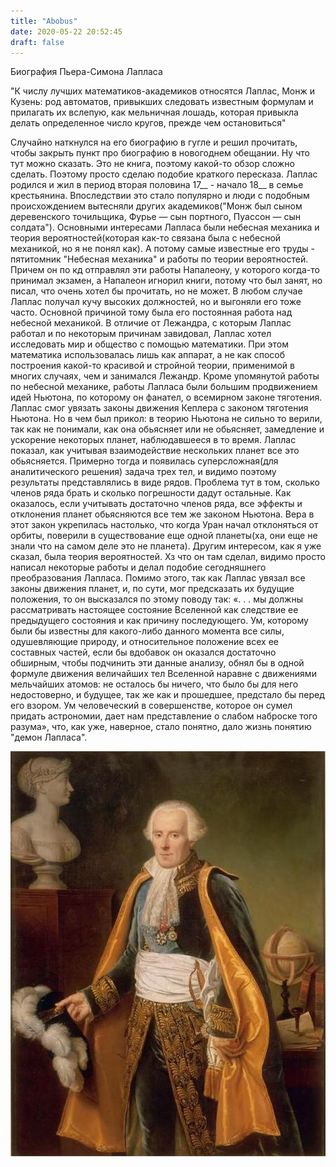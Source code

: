 ```yaml
---
title: "Abobus"
date: 2020-05-22 20:52:45
draft: false
---
```


Биография Пьера-Симона Лапласа

"К числу лучших математиков-академиков относятся Лаплас, Монж и Кузень: род автоматов, привыкших следовать известным формулам и прилагать их вслепую, как мельничная лошадь, которая привыкла делать определенное число кругов, прежде чем остановиться"

Случайно наткнулся на его биографию в гугле и решил прочитать, чтобы закрыть пункт про биографию в новогоднем обещании.
Ну что тут можно сказать. Это не книга, поэтому какой-то обзор сложно сделать. Поэтому просто сделаю подобие краткого пересказа. Лаплас родился и жил в период вторая половина 17__ - начало 18__ в семье крестьянина. Впоследствии это стало популярно и люди с подобным происхождением вытесняли других академиков("Монж был сыном деревенского точильщика, Фурье — сын портного, Пуассон — сын солдата"). Основными интересами Лапласа были небесная механика и теория вероятностей(которая как-то связана была с небесной механикой, но я не понял как). А потому самые известные его труды - пятитомник "Небесная механика" и работы по теории вероятностей. Причем он по кд отправлял эти работы Напалеону, у которого когда-то принимал экзамен, а Напалеон игнорил книги, потому что был занят, но писал, что очень хотел бы прочитать, но не может. В любом случае Лаплас получал кучу высоких должностей, но и выгоняли его тоже часто. Основной причиной тому была его постоянная работа над небесной механикой.
В отличие от Лежандра, с которым Лаплас работал и по некоторым причинам завидовал, Лаплас хотел исследовать мир и общество с помощью математики. При этом математика использовалась лишь как аппарат, а не как способ построения какой-то красивой и стройной теории, применимой в многих случаях, чем и занимался Лежандр.
Кроме упомянутой работы по небесной механике, работы Лапласа были большим продвижением идей Ньютона, по которому он фанател, о всемирном законе тяготения. Лаплас смог увязать законы движения Кеплера с законом тяготения Ньютона. Но в чем был прикол: в теорию Ньютона не сильно то верили, так как не понимали, как она обьясняет или не обьясняет, замедление и ускорение некоторых планет, наблюдавшееся в то время. Лаплас показал, как учитывая взаимодействие нескольких планет все это обьясняется. Примерно тогда и появилась суперсложная(для аналитического решения) задача трех тел, и видимо поэтому результаты представлялись в виде рядов. Проблема тут в том, сколько членов ряда брать и сколько погрешности дадут остальные. Как оказалось, если учитывать достаточно членов ряда, все эффекты и отклонения планет обьясняются все тем же законом Ньютона. Вера в этот закон укрепилась настолько, что когда Уран начал отклоняться от орбиты, поверили в существование еще одной планеты(ха, они еще не знали что на самом деле это не планета).
Другим интересом, как я уже сказал, была теория вероятностей. Хз что он там сделал, видимо просто написал некоторые работы и делал подобие сегодняшнего преобразования Лапласа.
Помимо этого, так как Лаплас увязал все законы движения планет, и, по сути, мог предсказать их будущие положения, то он высказался по этому поводу так: «. . . мы должны рассматривать настоящее состояние Вселенной как следствие ее предыдущего состояния и как причину последующего. Ум, которому были бы известны для какого-либо данного момента все силы, одушевляющие природу, и относительное положение всех ее составных частей, если бы вдобавок он оказался достаточно обширным, чтобы подчинить эти данные анализу, обнял бы в одной формуле движения величайших тел Вселенной наравне с движениями мельчайших атомов: не осталось бы ничего, что было бы для него недостоверно, и будущее, так же как и прошедшее, предстало бы перед его взором. Ум человеческий в совершенстве, которое он сумел придать астрономии, дает нам представление о слабом наброске того разума», что, как уже, наверное, стало понятно, дало жизнь понятию "демон Лапласа".

![](/img/vk/sjxBmBHTANY.jpg)
